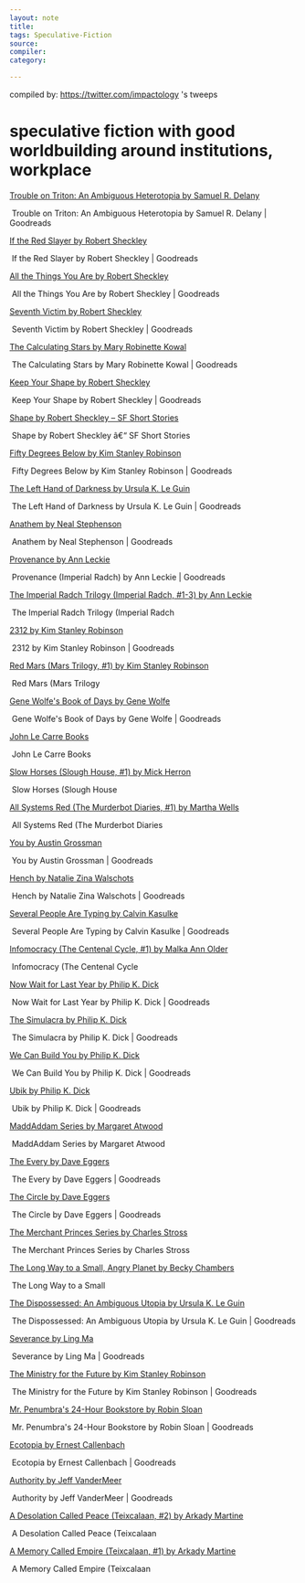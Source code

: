 ```yaml
---
layout: note
title:
tags: Speculative-Fiction 
source:
compiler:
category:

---
```

compiled by: https://twitter.com/impactology 's tweeps

# speculative fiction with good worldbuilding around institutions, workplace

 

[Trouble on Triton: An Ambiguous Heterotopia by Samuel R. Delany](https://www.goodreads.com/book/show/85893.Trouble_on_Triton)

 Trouble on Triton: An Ambiguous Heterotopia by Samuel R. Delany | Goodreads

[If the Red Slayer by Robert Sheckley](https://www.goodreads.com/book/show/10790645-if-the-red-slayer)

 If the Red Slayer by Robert Sheckley | Goodreads

[All the Things You Are by Robert Sheckley](https://www.goodreads.com/book/show/50098308-all-the-things-you-are)

 All the Things You Are by Robert Sheckley | Goodreads

[Seventh Victim by Robert Sheckley](https://www.goodreads.com/book/show/50233873-seventh-victim)

 Seventh Victim by Robert Sheckley | Goodreads

[The Calculating Stars by Mary Robinette Kowal](https://www.goodreads.com/book/show/33080122-the-calculating-stars)

 The Calculating Stars by Mary Robinette Kowal | Goodreads

[Keep Your Shape by Robert Sheckley](https://www.goodreads.com/en/book/show/20811383-keep-your-shape)

 Keep Your Shape by Robert Sheckley | Goodreads

[Shape by Robert Sheckley &#8211; SF Short Stories](https://sfshortstories.com/?p=3775)

 Shape by Robert Sheckley â€“ SF Short Stories

[Fifty Degrees Below by Kim Stanley Robinson](https://www.goodreads.com/en/book/show/41121.Fifty_Degrees_Below)

 Fifty Degrees Below by Kim Stanley Robinson | Goodreads

[The Left Hand of Darkness by Ursula K. Le Guin](https://www.goodreads.com/book/show/18423.The_Left_Hand_of_Darkness)

 The Left Hand of Darkness by Ursula K. Le Guin | Goodreads

[Anathem by Neal Stephenson](https://www.goodreads.com/book/show/2845024-anathem)

 Anathem by Neal Stephenson | Goodreads

[Provenance by Ann Leckie](https://www.goodreads.com/book/show/25353286-provenance)

 Provenance (Imperial Radch) by Ann Leckie | Goodreads

[The Imperial Radch Trilogy (Imperial Radch, #1-3) by Ann Leckie](https://www.goodreads.com/book/show/34962215-the-imperial-radch-trilogy)

 The Imperial Radch Trilogy (Imperial Radch

[2312 by Kim Stanley Robinson](https://www.goodreads.com/book/show/11830394-2312)

 2312 by Kim Stanley Robinson | Goodreads

[Red Mars (Mars Trilogy, #1) by Kim Stanley Robinson](https://www.goodreads.com/book/show/77507.Red_Mars)

 Red Mars (Mars Trilogy

[Gene Wolfe's Book of Days by Gene Wolfe](https://www.goodreads.com/en/book/show/807915.Gene_Wolfe_s_Book_of_Days)

 Gene Wolfe's Book of Days by Gene Wolfe | Goodreads

[John Le Carre Books](https://www.goodreads.com/shelf/show/john-le-carre)

 John Le Carre Books

[Slow Horses (Slough House, #1) by Mick Herron](https://www.goodreads.com/en/book/show/7929891-slow-horses)

 Slow Horses (Slough House

[All Systems Red (The Murderbot Diaries, #1) by Martha Wells](https://www.goodreads.com/book/show/32758901-all-systems-red)

 All Systems Red (The Murderbot Diaries

[You by Austin Grossman](https://www.goodreads.com/book/show/15790854-you)

 You by Austin Grossman | Goodreads

[Hench by Natalie Zina Walschots](https://www.goodreads.com/en/book/show/49867430-hench)

 Hench by Natalie Zina Walschots | Goodreads

[Several People Are Typing by Calvin Kasulke](https://www.goodreads.com/en/book/show/54468020-several-people-are-typing)

 Several People Are Typing by Calvin Kasulke | Goodreads

[Infomocracy (The Centenal Cycle, #1) by Malka Ann Older](https://www.goodreads.com/book/show/26114433-infomocracy)

 Infomocracy (The Centenal Cycle

[Now Wait for Last Year by Philip K. Dick](https://www.goodreads.com/book/show/216378.Now_Wait_for_Last_Year)

 Now Wait for Last Year by Philip K. Dick | Goodreads

[The Simulacra by Philip K. Dick](https://www.goodreads.com/book/show/226460.The_Simulacra)

 The Simulacra by Philip K. Dick | Goodreads

[We Can Build You by Philip K. Dick](https://www.goodreads.com/book/show/400270.We_Can_Build_You)

 We Can Build You by Philip K. Dick | Goodreads

[Ubik by Philip K. Dick](https://www.goodreads.com/book/show/22590.Ubik)

 Ubik by Philip K. Dick | Goodreads

[MaddAddam Series by Margaret Atwood](https://www.goodreads.com/series/55674-maddaddam)

 MaddAddam Series by Margaret Atwood

[The Every by Dave Eggers](https://www.goodreads.com/en/book/show/57792078-the-every)

 The Every by Dave Eggers | Goodreads

[The Circle by Dave Eggers](https://www.goodreads.com/book/show/18302455-the-circle)

 The Circle by Dave Eggers | Goodreads

[The Merchant Princes Series by Charles Stross](https://www.goodreads.com/series/40515-the-merchant-princes)

 The Merchant Princes Series by Charles Stross

[The Long Way to a Small, Angry Planet by Becky  Chambers](https://www.goodreads.com/book/show/22733729-the-long-way-to-a-small-angry-planet)

 The Long Way to a Small

[The Dispossessed: An Ambiguous Utopia by Ursula K. Le Guin](https://www.goodreads.com/book/show/13651.The_Dispossessed)

 The Dispossessed: An Ambiguous Utopia by Ursula K. Le Guin | Goodreads

[Severance by Ling  Ma](https://www.goodreads.com/book/show/36348525-severance)

 Severance by Ling Ma | Goodreads

[The Ministry for the Future by Kim Stanley Robinson](https://www.goodreads.com/en/book/show/50998056-the-ministry-for-the-future)

 The Ministry for the Future by Kim Stanley Robinson | Goodreads

[Mr. Penumbra's 24-Hour Bookstore by Robin Sloan](https://www.goodreads.com/book/show/13538873-mr-penumbra-s-24-hour-bookstore)

 Mr. Penumbra's 24-Hour Bookstore by Robin Sloan | Goodreads

[Ecotopia by Ernest Callenbach](https://www.goodreads.com/en/book/show/550165.Ecotopia)

 Ecotopia by Ernest Callenbach | Goodreads

[Authority by Jeff VanderMeer](https://www.goodreads.com/en/book/show/18077769-authority)

 Authority by Jeff VanderMeer | Goodreads

[A Desolation Called Peace (Teixcalaan, #2) by Arkady Martine](https://www.goodreads.com/book/show/45154547-a-desolation-called-peace)

 A Desolation Called Peace (Teixcalaan

[A Memory Called Empire (Teixcalaan, #1) by Arkady Martine](https://www.goodreads.com/book/show/37794149-a-memory-called-empire)

 A Memory Called Empire (Teixcalaan